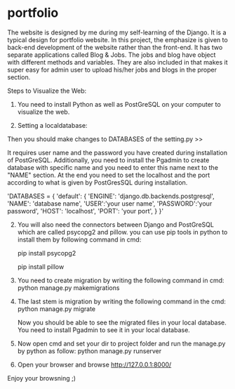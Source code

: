 # portfolio
The website is designed by me during my self-learning of the Django. It is a typical design for portfolio website. In this project, the emphasize is given to back-end development of the website rather than the front-end. It has two separate applications called Blog &amp; Jobs. The jobs and blog have object with different methods and variables. They are also  included in that makes it super easy for admin user to upload his/her jobs and blogs in the proper section.



Steps to Visualize the Web:



1. You need to install Python as well as PostGreSQL on your computer to visualize the web. 

2. Setting a localdatabase: 

Then you should make changes to DATABASES of the setting.py >>

It requires user name and the password you have created during installation of PostGreSQL. Additionally, you need to install the Pgadmin to create database with specific name and you need to enter this name next to the "NAME" section. At the end you need to set the localhost and the port according to what is given by PostGresSQL during installation.





'DATABASES = {
    'default': {
        'ENGINE': 'django.db.backends.postgresql',
        'NAME': 'database name',
        'USER':'your user name',
        'PASSWORD':'your password',
        'HOST': 'localhost',
        'PORT': 'your port',
      }
    }'
    
    
    
    
    

2. You will also need the connectors between Django and PostGreSQL which are called psycopg2 and pillow. you can use pip tools in python to install them by following command in cmd: 


   pip install psycopg2
   
   
   pip install pillow


3. You need to create migration by writing the following command in cmd:
   python manage.py makemigrations


4. The last stem is migration by writing the following command in the cmd:
   python manage.py migrate
   
   Now you should be able to see the migrated files in your local database. You need to install Pgadmin to see it in your local 
   database.

5. Now open cmd and set your dir to project folder and run the manage.py by python as follow:
   python manage.py runserver

6. Open your browser and browse http://127.0.0.1:8000/
  
Enjoy your browsning ;)  
 

